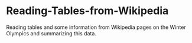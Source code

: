 # Reading-Tables-from-Wikipedia
Reading tables and some information from Wikipedia pages on the Winter Olympics and summarizing this data.
